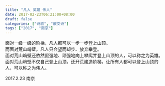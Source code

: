 ```yaml
---
title: "凡人 英雄 伟人"
date: 2017-02-23T06:21:00+08:00
draft: false
categories: ["诗歌", "散文诗"]
tags: ["2017", "南京"]
---
```


面对一级一级的阶梯，凡人都可以一步一步登上山顶。  
而面对荒山峭壁，凡人只会望而却步、放弃攀登。  
面对荒山峭壁还依然倔强地、顽强地向上攀爬并登上山顶的人，可以称之为英雄。  
面对荒山峭壁不仅自己登上山顶，还开荒建造阶梯，让所有人都可以登上山顶的人，可以称之为伟人。  

2017.2.23 南京  
